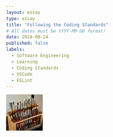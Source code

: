 ```yaml
---
layout: essay
type: essay
title: "Following the Coding Standards"
# All dates must be YYYY-MM-DD format!
date: 2024-09-24
published: false
labels:
  - Software Engineering
  - Learning
  - Coding Standards
  - VSCode
  - ESLint
---
```


<img width="100px" class="rounded float-start pe-4" src="../img/igniting/paintbrushes.jpg">

